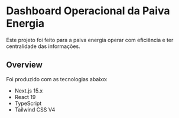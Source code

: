 # Dashboard Operacional da Paiva Energia

Este projeto foi feito para a paiva energia operar com eficiência e ter centralidade das informações.

## Overview

Foi produzido com as tecnologias abaixo:

- Next.js 15.x
- React 19
- TypeScript
- Tailwind CSS V4

